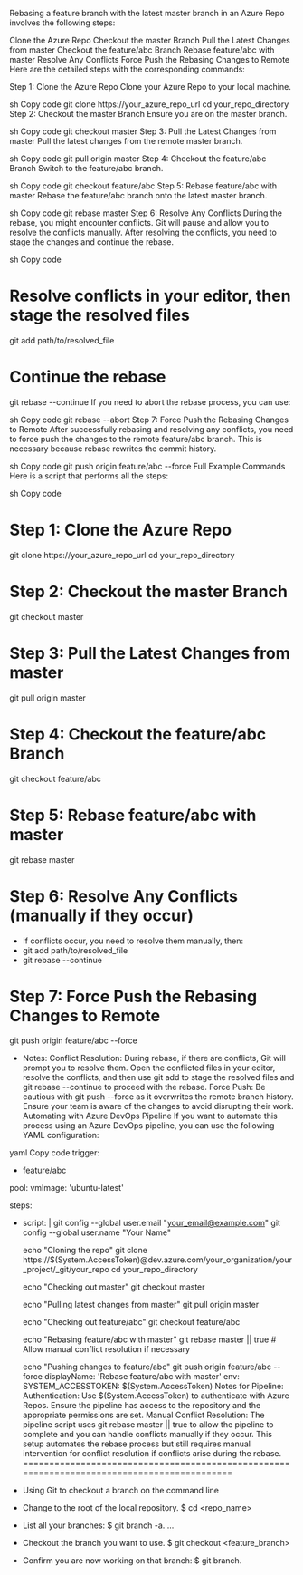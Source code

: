 Rebasing a feature branch with the latest master branch in an Azure Repo involves the following steps:

Clone the Azure Repo
Checkout the master Branch
Pull the Latest Changes from master
Checkout the feature/abc Branch
Rebase feature/abc with master
Resolve Any Conflicts
Force Push the Rebasing Changes to Remote
Here are the detailed steps with the corresponding commands:

Step 1: Clone the Azure Repo
Clone your Azure Repo to your local machine.

sh
Copy code
git clone https://your_azure_repo_url
cd your_repo_directory
Step 2: Checkout the master Branch
Ensure you are on the master branch.

sh
Copy code
git checkout master
Step 3: Pull the Latest Changes from master
Pull the latest changes from the remote master branch.

sh
Copy code
git pull origin master
Step 4: Checkout the feature/abc Branch
Switch to the feature/abc branch.

sh
Copy code
git checkout feature/abc
Step 5: Rebase feature/abc with master
Rebase the feature/abc branch onto the latest master branch.

sh
Copy code
git rebase master
Step 6: Resolve Any Conflicts
During the rebase, you might encounter conflicts. Git will pause and allow you to resolve the conflicts manually. After resolving the conflicts, you need to stage the changes and continue the rebase.

sh
Copy code
# Resolve conflicts in your editor, then stage the resolved files
git add path/to/resolved_file

# Continue the rebase
git rebase --continue
If you need to abort the rebase process, you can use:

sh
Copy code
git rebase --abort
Step 7: Force Push the Rebasing Changes to Remote
After successfully rebasing and resolving any conflicts, you need to force push the changes to the remote feature/abc branch. This is necessary because rebase rewrites the commit history.

sh
Copy code
git push origin feature/abc --force
Full Example Commands
Here is a script that performs all the steps:

sh
Copy code
# Step 1: Clone the Azure Repo
git clone https://your_azure_repo_url
cd your_repo_directory

# Step 2: Checkout the master Branch
git checkout master

# Step 3: Pull the Latest Changes from master
git pull origin master

# Step 4: Checkout the feature/abc Branch
git checkout feature/abc

# Step 5: Rebase feature/abc with master
git rebase master

# Step 6: Resolve Any Conflicts (manually if they occur)
- If conflicts occur, you need to resolve them manually, then:
- git add path/to/resolved_file
- git rebase --continue

# Step 7: Force Push the Rebasing Changes to Remote
git push origin feature/abc --force
* Notes:
Conflict Resolution: During rebase, if there are conflicts, Git will prompt you to resolve them. Open the conflicted files in your editor, resolve the conflicts, and then use git add to stage the resolved files and git rebase --continue to proceed with the rebase.
Force Push: Be cautious with git push --force as it overwrites the remote branch history. Ensure your team is aware of the changes to avoid disrupting their work.
Automating with Azure DevOps Pipeline
If you want to automate this process using an Azure DevOps pipeline, you can use the following YAML configuration:

yaml
Copy code
trigger:
- feature/abc

pool:
  vmImage: 'ubuntu-latest'

steps:
- script: |
    git config --global user.email "your_email@example.com"
    git config --global user.name "Your Name"

    echo "Cloning the repo"
    git clone https://$(System.AccessToken)@dev.azure.com/your_organization/your_project/_git/your_repo
    cd your_repo_directory

    echo "Checking out master"
    git checkout master

    echo "Pulling latest changes from master"
    git pull origin master

    echo "Checking out feature/abc"
    git checkout feature/abc

    echo "Rebasing feature/abc with master"
    git rebase master || true  # Allow manual conflict resolution if necessary

    echo "Pushing changes to feature/abc"
    git push origin feature/abc --force
  displayName: 'Rebase feature/abc with master'
  env:
    SYSTEM_ACCESSTOKEN: $(System.AccessToken)
Notes for Pipeline:
Authentication: Use $(System.AccessToken) to authenticate with Azure Repos. Ensure the pipeline has access to the repository and the appropriate permissions are set.
Manual Conflict Resolution: The pipeline script uses git rebase master || true to allow the pipeline to complete and you can handle conflicts manually if they occur.
This setup automates the rebase process but still requires manual intervention for conflict resolution if conflicts arise during the rebase.
===========================================================================================
- Using Git to checkout a branch on the command line
- Change to the root of the local repository. $ cd <repo_name>
- List all your branches: $ git branch -a. ...
- Checkout the branch you want to use. $ git checkout <feature_branch>
- Confirm you are now working on that branch: $ git branch.
